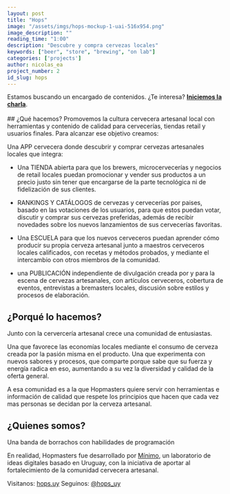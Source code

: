 ```yaml
---
layout: post
title: "Hops"
image: "/assets/imgs/hops-mockup-1-uai-516x954.png"
image_description: ""
reading_time: "1:00"
description: "Descubre y compra cervezas locales"
keywords: ["beer", "store", "brewing", "on lab"]
categories: ['projects']
author: nicolas_ea
project_number: 2
id_slug: hops
---
```

<div class="alert alert-warning text-center" role="alert">Estamos buscando un encargado de contenidos. ¿Te interesa? <a href="mailto:{{ site.email }}" rel="nofollow" target="_blank"><strong><span class="text-nowrap"><i class="fas fa-hand-point-right mr-1"></i>Iniciemos</span> la charla</strong></a>.</div>

<br>
## ¿Qué hacemos?
Promovemos la cultura cervecera artesanal local con herramientas y contenido de calidad para cervecerías, tiendas retail y usuarios finales. Para alcanzar ese objetivo creamos:

Una <span class='bg-black text-uppercase'><i class="fa fa-mobile mr-1" aria-hidden="true"></i>APP cervecera</span> donde descubrir y comprar cervezas artesanales locales que integra:

* Una <span class='bg-black text-uppercase'><i class="fas fa-shopping-cart mr-1"></i>TIENDA</span> abierta para que los brewers, microcervecerías y negocios de retail locales puedan promocionar y vender sus productos a un precio justo sin tener que encargarse de la parte tecnológica ni de fidelización de sus clientes.
* <span class='bg-black text-uppercase'><i class="fas fa-medal mr-1"></i>RANKINGS Y CATÁLOGOS</span> de cervezas y cervecerías por paises, basado en las votaciones de los usuarios, para que estos puedan votar, discutir y comprar sus cervezas preferidas, además de recibir novedades sobre los nuevos lanzamientos de sus cervecerías favoritas.
* Una <span class='bg-black text-uppercase'><i class="fas fa-graduation-cap mr-1"></i>ESCUELA</span> para que los nuevos cerveceros puedan aprender cómo producir su propia cerveza artesanal junto a maestros cerveceros locales calificados, con recetas y métodos probados, y mediante el intercambio con otros miembros de la comunidad.

* <i class="fa fa-plus mr-1" aria-hidden="true"></i>una <span class='bg-black text-uppercase'>PUBLICACIÓN</span> independiente de divulgación creada por y para la escena de cervezas artesanales, con artículos cerveceros, cobertura de eventos, entrevistas a bremasters locales, discusión sobre estilos y procesos de elaboración.

## ¿Porqué lo hacemos?
Junto con la cervercería artesanal crece una comunidad de entusiastas.

Una que favorece las economías locales mediante el consumo de cerveza creada por la pasión misma en el producto. Una que experimenta con nuevos sabores y procesos, que comparte porque sabe que su fuerza y energía radica en eso, aumentando a su vez la diversidad y calidad de la oferta general.

A esa comunidad es a la que Hopmasters quiere servir con herramientas e información de calidad que respete los principios que hacen que cada vez mas personas se decidan por la cerveza artesanal.

## ¿Quienes somos?
Una banda de borrachos con habilidades de programación <i class="fas fa-grin-beam-sweat"></i>

En realidad, Hopmasters fue desarrollado por <a href="https://minimo.io"><i class="fas fa-circle mr-1" style="color:black;"></i>Mínimo</a>, un laboratorio de ideas digitales basado en Uruguay, con la iniciativa de aportar al fortalecimiento de la comunidad cervecera artesanal.

Visitanos: <i class="fas fa-external-link-square-alt mr-1"></i>[hops.uy](https://hops.uy/)
Seguinos: <i class="fab fa-instagram-square mr-1"></i>[@hops_uy](https://www.instagram.com/hops_uy/)
